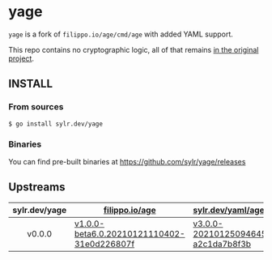 yage
====

`yage` is a fork of `filippo.io/age/cmd/age` with added YAML support.

This repo contains no cryptographic logic, all of that remains [in the original project](https://github.com/FiloSottile/age).

INSTALL
-------

### From sources

```shell
$ go install sylr.dev/yage
```

### Binaries

You can find pre-built binaries at https://github.com/sylr/yage/releases

Upstreams
---------

| sylr.dev/yage | [filippo.io/age](github.com/FiloSottile/age) | [sylr.dev/yaml/age/v3](github.com/sylr/go-yaml-age) | [sylr.dev/yaml/v3](github.com/sylr/go-yaml) |
|:-------------:| -------------------------------------------- | --------------------------------------------------- | ------------------------------------------- |
| v0.0.0        | [v1.0.0-beta6.0.20210121110402-31e0d226807f](https://github.com/FiloSottile/age/tree/31e0d226807f) | [v3.0.0-20210125094645-a2c1da7b8f3b](https://github.com/sylr/go-yaml-age/tree/a2c1da7b8f3b) | [v3.0.0-20210121142446-5fe289210a56](https://github.com/sylr/go-yaml/tree/5fe289210a56) |
